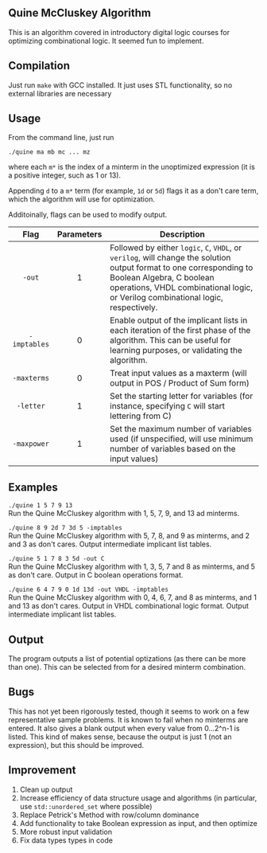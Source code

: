 ## Quine McCluskey Algorithm
This is an algorithm covered in introductory digital logic courses for optimizing combinational logic.
It seemed fun to implement.

## Compilation
Just run `make` with GCC installed.
It just uses STL functionality, so no external libraries are necessary

## Usage
From the command line, just run

`./quine ma mb mc ... mz`

where each `m*` is the index of a minterm in the unoptimized expression (it is a positive integer, such as 1 or 13).

Appending `d` to a `m*` term (for example, `1d` or `5d`) flags it as a don't care term, which the algorithm will use for optimization.

Additoinally, flags can be used to modify output.

|Flag|Parameters|Description|
|:------:|:---:|---|
|`-out`|1|Followed by either `logic`, `C`, `VHDL`,  or `verilog`, will change the solution output format to one corresponding to Boolean Algebra, C boolean operations, VHDL combinational logic, or Verilog combinational logic, respectively.|
|`-imptables`|0|Enable output of the implicant lists in each iteration of the first phase of the algorithm. This can be useful for learning purposes, or validating the algorithm.|
|`-maxterms`|0|Treat input values as a maxterm (will output in POS / Product of Sum form)|
|`-letter`|1|Set the starting letter for variables (for instance, specifying `C` will start lettering from C)|
|`-maxpower`|1|Set the maximum number of variables used (if unspecified, will use minimum number of variables based on the input values)|

## Examples
`./quine 1 5 7 9 13`  
Run the Quine McCluskey algorithm with 1, 5, 7, 9, and 13 ad minterms.

`./quine 8 9 2d 7 3d 5 -imptables`  
Run the Quine McCluskey algorithm with 5, 7, 8, and 9 as minterms, and 2 and 3 as don't cares. Output intermediate implicant list tables.

`./quine 5 1 7 8 3 5d -out C`  
Run the Quine McCluskey algorithm with 1, 3, 5, 7 and 8 as minterms, and 5 as don't care. Output in C boolean operations format.

`./quine 6 4 7 9 0 1d 13d -out VHDL -imptables`  
Run the Quine McCluskey algorithm with 0, 4, 6, 7, and 8 as minterms, and 1 and 13 as don't cares. Output in VHDL combinational logic format. Output intermediate implicant list tables.

## Output
The program outputs a list of potential optizations (as there can be more than one).
This can be selected from for a desired minterm combination.

## Bugs
This has not yet been rigorously tested, though it seems to work on a few representative sample problems.
It is known to fail when no minterms are entered.
It also gives a blank output when every value from 0...2^n-1 is listed.
This kind of makes sense, because the output is just 1 (not an expression), but this should be improved.

## Improvement
1. Clean up output
2. Increase efficiency of data structure usage and algorithms (in particular, use `std::unordered_set` where possible)
3. Replace Petrick's Method with row/column dominance
4. Add functionality to take Boolean expression as input, and then optimize
5. More robust input validation
6. Fix data types types in code
